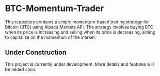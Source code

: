 # BTC-Momentum-Trader

This repository contains a simple momentum-based trading strategy for Bitcoin (BTC) using Alpaca Markets API. The strategy involves buying BTC when its price is increasing and selling when its price is decreasing, aiming to capitalize on the momentum of the market.

## Under Construction

This project is currently under development. More details and features will be added soon.
